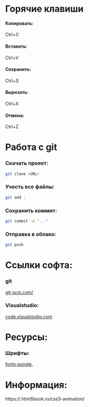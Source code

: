 # Горячие клавиши
#### Копировать:
Ctrl+С
#### Вставить:
Ctrl+V
#### Сохранить:
Ctrl+S
#### Вырезать:
Ctrl+X
#### Отмена:
Ctrl+Z

# Работа с git
### Скачать проект:
```bash
git clone <URL>
```
### Учесть все файлы:
```bash
git add .
```
### Сохранить коммит:
```bash
git commit -m "..."
```
### Отправка в облако:
```bash
git push
```
# Ссылки софта:
### git
[git-scm.com/](https://git-scm.com/)
### Visualstudio:
[code.visualstudio.com](https://code.visualstudio.com/)

# Ресурсы:
### Шрифты:
[fonts.google.](https://fonts.google.com/)

# Информация:
https://.htmlSbook.ru/css3-animation/
